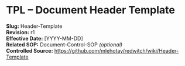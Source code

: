 # **TPL – Document Header Template**

**Slug:** Header-Template  
**Revision:** r1  
**Effective Date:** [YYYY-MM-DD]  
**Related SOP:** Document-Control-SOP _(optional)_  
**Controlled Source:** https://github.com/mlehotay/redwitch/wiki/Header-Template  
